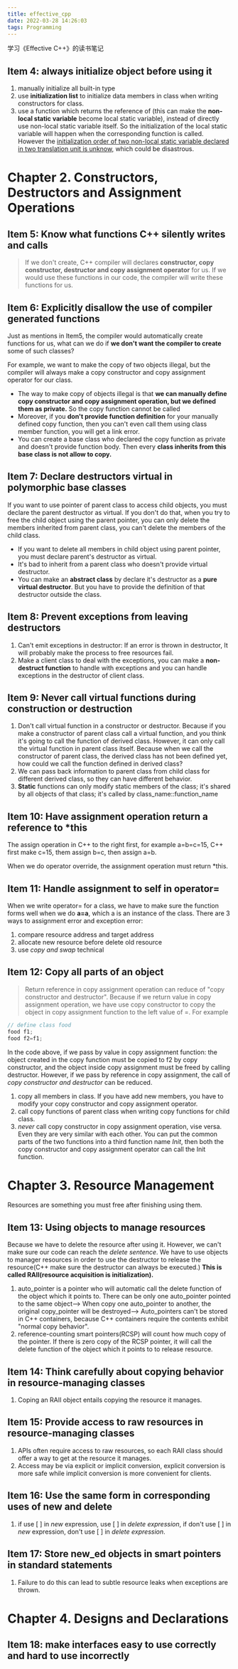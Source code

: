 ```yaml
---
title: effective_cpp
date: 2022-03-28 14:26:03
tags: Programming
---
```




学习《Effective C++》的读书笔记



<!--more-->



## Item 4: always initialize object before using it

1. manually initialize all built-in type
2. use **initialization list** to initialize data members in class when writing constructors for class.
3. use a function which returns the reference of (this can make the **non-local static variable** become local static variable), instead of directly use non-local static variable itself. So the initialization of the local static variable will happen when the corresponding function is called. However the <u>initialization order of two non-local static variable declared in two translation unit is unknow,</u> which could be disastrous.



# Chapter 2. Constructors, Destructors and Assignment Operations





## Item 5: Know what functions C++ silently writes and calls

> If we don't create, C++ compiler will declares **constructor, copy constructor, destructor and copy assignment operator** for us. If we would use these functions in our code, the compiler will write these functions for us.



## Item 6: Explicitly disallow the use of compiler generated functions

Just as mentions in Item5, the compiler would automatically create functions for us, what can we do if **we don't want the compiler to create** some of such classes? 

For example, we want to make the copy of two objects illegal, but the compiler will always make a copy constructor and copy assignment operator for our class.

- The way to make copy of objects illegal is that **we can manually define copy constructor and copy assignment operation, but we defined them as private.** So the copy function cannot be called
- Moreover, if you **don't provide function definition** for your manually defined copy function, then you can't even call them using class member function, you will get a link error.
- You can create a base class who declared the copy function as private and doesn't provide function body. Then every **class inherits from this base class is not allow to copy.**



## Item 7: Declare destructors virtual in polymorphic base classes

If you want to use pointer of parent class to access child objects, you must declare the parent destructor as virtual. If you don't do that, when you try to free the child object using the parent pointer, you can only delete the members inherited from parent class, you can't delete the members of the child class.

- If you want to delete all members in child object using parent pointer, you must declare parent's destructor as virtual.
- It's bad to inherit from a parent class who doesn't provide virtual destructor.
- You can make an **abstract class** by declare it's destructor as a **pure virtual destructor**. But you have to provide the definition of that destructor outside the class.

## Item 8: Prevent exceptions from leaving destructors

1. Can't emit exceptions in destructor: If an error is thrown in destructor, It will probably make the process to free resources fail.
2. Make a client class to deal with the exceptions, you can make a **non-destruct function** to handle with exceptions and you can handle exceptions in the destructor of client class.

## Item 9: Never call virtual functions during construction or destruction

1. Don't call virtual function in a constructor or destructor. Because if you make a constructor of parent class call a virtual function, and you think it's going to call the function of derived class. However, it can only call the virtual function in parent class itself. Because when we call the constructor of parent class, the derived class has not been defined yet, how could we call the function defined in derived class?
2. We can pass back information to parent class from child class for different derived class, so they can have different behavior.
3. **Static** functions can only modify static members of the class; it's shared by all objects of that class; it's called by class_name::function_name

## Item 10: Have assignment operation return a reference to *this

The assign operation in C++ to the right first, for example a=b=c=15, C++ first make c=15, them assign b=c, then assign a=b.

When we do operator override, the assignment operation must return \*this.

## Item 11: Handle assignment to self in operator=

When we write operator= for a class, we have to make sure the function forms well when we do **a=a**, which a is an instance of the class. There are 3 ways to assignment error and exception error:

1. compare resource address and target address
2. allocate new resource before delete old resource
3. use *copy and swap* technical

## Item 12: Copy all parts of an object

> Return reference in copy assignment operation can reduce of "copy constructor and destructor". Because if we return value in copy assignment operation, we have use copy constructor to copy the object in copy assignment function to the left value of =. For example

```c++
// define class food
food f1;
food f2=f1;
```

In the code above, if we pass by value in copy assignment function: the object created in the copy function must be copied to f2 by copy constructor, and the object inside copy assignment must be freed by calling destructor. However, if we pass by reference in copy assignment, the call of *copy constructor and destructor* can be reduced.

1. copy all members in class. If you have add new members, you have to modify your copy constructor and copy assignment operator.
2. call copy functions of parent class when writing copy functions for child class.
3. *never* call copy constructor in copy assignment operation, vise versa. Even they are very similar with each other. You can put the common parts of the two functions into a third function name *Init*, then both the copy constructor and copy assignment operator can call the Init function.



# Chapter 3. Resource Management

Resources are something you must free after finishing using them.

## Item 13: Using objects to manage resources

Because we have to delete the resource after using it. However, we can't make sure our code can reach the *delete sentence*. We have to use objects to manager resources in order to use the destructor to release the resource(C++ make sure the destructor can always be executed.) **This is called RAII(resource acquisition is initialization).**

1. auto_pointer is a pointer who will automatic call the delete function of the object which it points to. There can be only one auto_pointer pointed to the same object--> When copy one auto_pointer to another, the original copy_pointer will be destroyed--> Auto_pointers can't be stored in C++ containers, because C++ containers require the contents exhibit "normal copy behavior".
2. reference-counting smart pointers(RCSP) will count how much copy of the pointer. If there is zero copy of the RCSP pointer, it will call the delete function of the object which it points to to release resource.

## Item 14: Think carefully about copying behavior in resource-managing classes

1. Coping an RAII object entails copying the resource it manages.

## Item 15: Provide access to raw resources in resource-managing classes

1. APIs often require access to raw resources, so each RAII class should offer a way to get at the resource it manages.
2. Access may be via explicit or implicit conversion, explicit conversion is more safe while implicit conversion is more convenient for clients.

## Item 16: Use the same form in corresponding uses of new and delete

1. if use \[ \] in *new* expression, use \[ \] in *delete expression*, if don't use \[ \] in *new* expression, don't use \[ \] in *delete expression*.

## Item 17: Store new_ed objects in smart pointers in standard statements

1. Failure to do this can lead to subtle resource leaks when exceptions are thrown.



# Chapter 4. Designs and Declarations

## Item 18: make interfaces easy to use correctly and hard to use incorrectly

